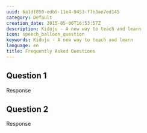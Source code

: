 ```yaml
---
uuid: 6a1df850-edb5-11e4-9453-f7b3ae7ed145
category: Default
creation_date: 2015-05-06T16:53:57Z
description: Kidoju - A new way to teach and learn
icon: speech_balloon_question
keywords: Kidoju - A new way to teach and learn
language: en
title: Frequently Asked Questions
---
```

## Question 1
Response

## Question 2
Response